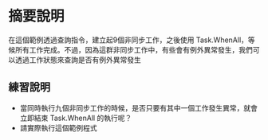 # 摘要說明

在這個範例透過查詢指令，建立起9個非同步工作，之後使用 Task.WhenAll，等候所有工作完成。不過，因為這群非同步工作中，有些會有例外異常發生，我們可以透過工作狀態來查詢是否有例外異常發生

## 練習說明

* 當同時執行九個非同步工作的時候，是否只要有其中一個工作發生異常，就會立即結束 Task.WhenAll 的執行呢？
* 請實際執行這個範例程式
  
